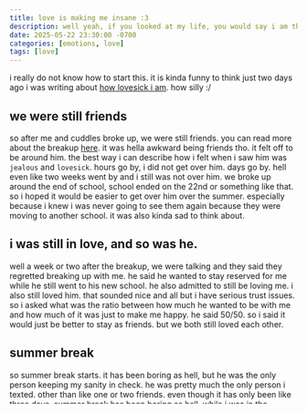 ```yaml
---
title: love is making me insane :3
description: well yeah, if you looked at my life, you would say i am the definition of insanity. or that i am going insane. love is driving me insane. but in a good way i promise!! 
date: 2025-05-22 23:30:00 -0700
categories: [emotions, love]
tags: [love]
---
```


i really do not know how to start this. it is kinda funny to think just two days ago i was writing about [how lovesick i am](https://log.jackpurrin.me/posts/lovesick/). how silly :/ 

## we were still friends

so after me and cuddles broke up, we were still friends. you can read more about the breakup [here](https://log.jackpurrin.me/posts/heartbreak/). it was hella awkward being friends tho. it felt off to be around him. the best way i can describe how i felt when i saw him was `jealous` and `lovesick`. hours go by, i did not get over him. days go by. hell even like two weeks went by and i still was not over him. we broke up around the end of school, school ended on the 22nd or something like that. so i hoped it would be easier to get over him over the summer. especially because i knew i was never going to see them again because they were moving to another school. it was also kinda sad to think about.

## i was still in love, and so was he.

well a week or two after the breakup, we were talking and they said they regretted breaking up with me. he said he wanted to stay reserved for me while he still went to his new school. he also admitted to still be loving me. i also still loved him. that sounded nice and all but i have serious trust issues. so i asked what was the ratio between how much he wanted to be with me and how much of it was just to make me happy. he said 50/50. so i said it would just be better to stay as friends. but we both still loved each other.

## summer break

so summer break starts. it has been boring as hell, but he was the only person keeping my sanity in check. he was pretty much the only person i texted. other than like one or two friends. even though it has only been like three days, summer break has been boring as hell. while i was in the shower, i was thinking about what if cuddles did not move schools? and so after that shower i was talking to cuddles about being lovesick and shit. we were both lovesick and was just talking about it. well they break some awesome news. 

## awesome news

the same day cuddles said he would never see me or any of his friends again because he was moving schools is the same day he the said that his mom was letting him stay at my school instead of the one he was gonna move to!!! and we were already talking about our relationship, and he says something that catches me so off guard. we were talking about some stuff, and instead of saying `okay` or something like that, he said `okay my dear`. i immediately am thinking `oh my fucking god. no fucking way he said that.` and `am i dreaming? is this real?` and `is he saying what i think he is saying? are we dating again?!?!?!` 

## i ask

i asked him if he wanted to stay reserved for me for a little while, and he says yeah. when i asked about being resevred, i also mentioned being scared to say something. the thing in question was `so since you said **okay my dear** it got me thinking that you were hinting at dating me again`. and his response to that was `not officaly.`. i was so fucking excitedddd!!! also, the reason why i got so amped up about him calling me dear is because while we were dating, he knew my favorite name to be called was `my dear` behind `good boy`.

## how he has been treating me

well like, he has been treating me like were actually dating, and over the summer i hope we will actually be offically be dating!! like yeah we have both been using the pet names, but he has also been saying things like how much he wants to kiss me, and like how much he desires my cuddles. i will admit i have been saying the same stuff back, but it is not like it is bad that we have been saying that stuff. it just seems like we are offically dating.

## mistakes

i hope we will have learned from our mistakes, the both of us. i need to learn to be less pushy, and he also needed to learn to communicate better. if he had communicated how he was feeling about our realtionship when he did not feel like he was mentally stable enough to be in a realtionshp, we could have talked it out. he did not feel stable enough to make sure i felt seen and got what i wanted from him. if he told me that, i would have asked for less, and it would have been okay with me! becase true love is making sacrifcies. 

well yeah, that is pretty much it. thanks for reading, and make sure to leave a reaction/comment below so i can see your guy's feedback!!
